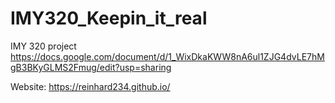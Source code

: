 # IMY320_Keepin_it_real
IMY 320 project
https://docs.google.com/document/d/1_WixDkaKWW8nA6ul1ZJG4dvLE7hMgB3BKyGLMS2Fmug/edit?usp=sharing

Website:
https://reinhard234.github.io/
